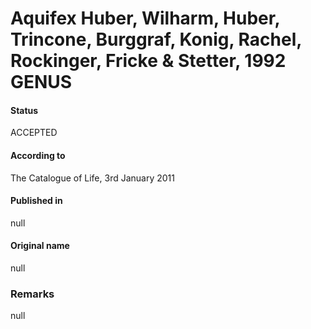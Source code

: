 # Aquifex Huber, Wilharm, Huber, Trincone, Burggraf, Konig, Rachel, Rockinger, Fricke & Stetter, 1992 GENUS

#### Status
ACCEPTED

#### According to
The Catalogue of Life, 3rd January 2011

#### Published in
null

#### Original name
null

### Remarks
null